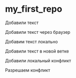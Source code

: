 # my_first_repo
 Добавили текст

 Добавили текст через браузер
 

Добавим текст локально

Добавили текст в новой ветке


Добавили локальный конфликт

Разрешаем конфликт

